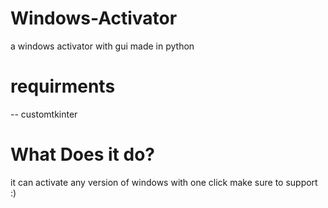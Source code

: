 # Windows-Activator
a windows activator with gui made in python

# requirments
-- customtkinter

# What Does it do?
it can activate any version of windows with one click
make sure to support :)
